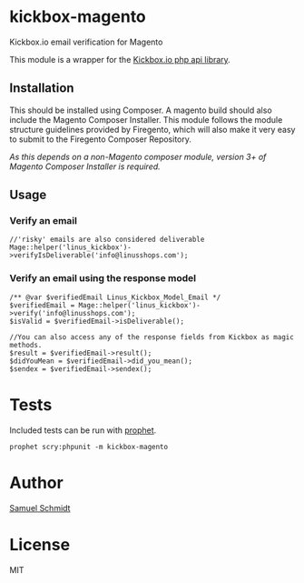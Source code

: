 # kickbox-magento
Kickbox.io email verification for Magento

This module is a wrapper for the [Kickbox.io php api library](https://github.com/kickboxio/kickbox-php).

## Installation
This should be installed using Composer. A magento build should also include the 
Magento Composer Installer. This module follows the module structure guidelines 
provided by Firegento, which will also make it very easy to submit to the 
Firegento Composer Repository.

*As this depends on a non-Magento composer module, version 3+ of Magento Composer
Installer is required.*

## Usage

### Verify an email
```
//'risky' emails are also considered deliverable
Mage::helper('linus_kickbox')->verifyIsDeliverable('info@linusshops.com');
```

### Verify an email using the response model
```
/** @var $verifiedEmail Linus_Kickbox_Model_Email */
$verifiedEmail = Mage::helper('linus_kickbox')->verify('info@linusshops.com');
$isValid = $verifiedEmail->isDeliverable();

//You can also access any of the response fields from Kickbox as magic methods.
$result = $verifiedEmail->result();
$didYouMean = $verifiedEmail->did_you_mean();
$sendex = $verifiedEmail->sendex();
```

# Tests
Included tests can be run with [prophet](https://github.com/linusshops/prophet).

`prophet scry:phpunit -m kickbox-magento`

# Author
[Samuel Schmidt](https://github.com/dersam)

# License
MIT
